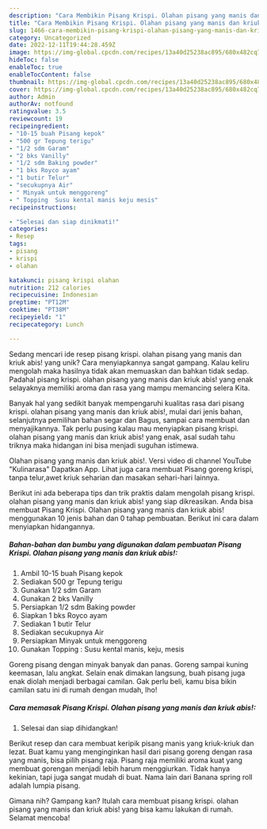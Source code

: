 ```yaml
---
description: "Cara Membikin Pisang Krispi. Olahan pisang yang manis dan kriuk abis! yang Lezat Sekali"
title: "Cara Membikin Pisang Krispi. Olahan pisang yang manis dan kriuk abis! yang Lezat Sekali"
slug: 1466-cara-membikin-pisang-krispi-olahan-pisang-yang-manis-dan-kriuk-abis-yang-lezat-sekali
category: Uncategorized
date: 2022-12-11T19:44:28.459Z
image: https://img-global.cpcdn.com/recipes/13a40d25238ac895/680x482cq70/pisang-krispi-olahan-pisang-yang-manis-dan-kriuk-abis-foto-resep-utama.jpg
hideToc: false
enableToc: true
enableTocContent: false
thumbnail: https://img-global.cpcdn.com/recipes/13a40d25238ac895/680x482cq70/pisang-krispi-olahan-pisang-yang-manis-dan-kriuk-abis-foto-resep-utama.jpg
cover: https://img-global.cpcdn.com/recipes/13a40d25238ac895/680x482cq70/pisang-krispi-olahan-pisang-yang-manis-dan-kriuk-abis-foto-resep-utama.jpg
author: Admin
authorAv: notfound
ratingvalue: 3.5
reviewcount: 19
recipeingredient:
- "10-15 buah Pisang kepok"
- "500 gr Tepung terigu"
- "1/2 sdm Garam"
- "2 bks Vanilly"
- "1/2 sdm Baking powder"
- "1 bks Royco ayam"
- "1 butir Telur"
- "secukupnya Air"
- " Minyak untuk menggoreng"
- " Topping  Susu kental manis keju mesis"
recipeinstructions:

- "Selesai dan siap dinikmati!"
categories:
- Resep
tags:
- pisang
- krispi
- olahan

katakunci: pisang krispi olahan 
nutrition: 212 calories
recipecuisine: Indonesian
preptime: "PT12M"
cooktime: "PT38M"
recipeyield: "1"
recipecategory: Lunch

---
```





Sedang mencari ide resep pisang krispi. olahan pisang yang manis dan kriuk abis! yang unik? Cara menyiapkannya sangat gampang. Kalau keliru mengolah maka hasilnya tidak akan memuaskan dan bahkan tidak sedap. Padahal pisang krispi. olahan pisang yang manis dan kriuk abis! yang enak selayaknya memiliki aroma dan rasa yang mampu memancing selera Kita.





Banyak hal yang sedikit banyak mempengaruhi kualitas rasa dari pisang krispi. olahan pisang yang manis dan kriuk abis!, mulai dari jenis bahan, selanjutnya pemilihan bahan segar dan Bagus, sampai cara membuat dan menyajikannya. Tak perlu pusing kalau mau menyiapkan pisang krispi. olahan pisang yang manis dan kriuk abis! yang enak,      asal sudah tahu triknya maka hidangan ini bisa menjadi suguhan istimewa.














Olahan pisang yang manis dan kriuk abis!. Versi video di channel YouTube &#34;Kulinarasa&#34; Dapatkan App. Lihat juga cara membuat Pisang goreng krispi, tanpa telur,awet kriuk seharian dan masakan sehari-hari lainnya.






Berikut ini ada beberapa tips dan trik praktis dalam mengolah pisang krispi. olahan pisang yang manis dan kriuk abis! yang siap dikreasikan. Anda bisa membuat Pisang Krispi. Olahan pisang yang manis dan kriuk abis! menggunakan 10 jenis bahan dan 0 tahap pembuatan. Berikut ini cara dalam menyiapkan hidangannya.

<!--inarticleads1-->

##### Bahan-bahan dan bumbu yang digunakan dalam pembuatan Pisang Krispi. Olahan pisang yang manis dan kriuk abis!:

1. Ambil 10-15 buah Pisang kepok
1. Sediakan 500 gr Tepung terigu
1. Gunakan 1/2 sdm Garam
1. Gunakan 2 bks Vanilly
1. Persiapkan 1/2 sdm Baking powder
1. Siapkan 1 bks Royco ayam
1. Sediakan 1 butir Telur
1. Sediakan secukupnya Air
1. Persiapkan  Minyak untuk menggoreng
1. Gunakan  Topping : Susu kental manis, keju, mesis


Goreng pisang dengan minyak banyak dan panas. Goreng sampai kuning keemasan, lalu angkat. Selain enak dimakan langsung, buah pisang juga enak diolah menjadi berbagai camilan. Gak perlu beli, kamu bisa bikin camilan satu ini di rumah dengan mudah, lho! 

<!--inarticleads2-->

##### Cara memasak Pisang Krispi. Olahan pisang yang manis dan kriuk abis!:


1. Selesai dan siap dihidangkan!

Berikut resep dan cara membuat keripik pisang manis yang kriuk-kriuk dan lezat. Buat kamu yang menginginkan hasil dari pisang goreng dengan rasa yang manis, bisa pilih pisang raja. Pisang raja memiliki aroma kuat yang membuat gorengan menjadi lebih harum menggiurkan. Tidak hanya kekinian, tapi juga sangat mudah di buat. Nama lain dari Banana spring roll adalah lumpia pisang. 

Gimana nih? Gampang kan? Itulah cara membuat pisang krispi. olahan pisang yang manis dan kriuk abis! yang bisa kamu lakukan di rumah. Selamat mencoba!
